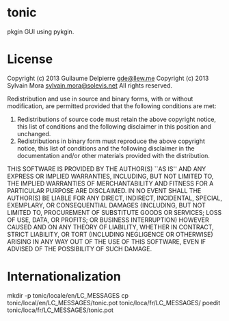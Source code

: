 tonic
=====

pkgin GUI using pykgin.

License
=======

Copyright (c) 2013 Guilaume Delpierre <gde@llew.me>
Copyright (c) 2013 Sylvain Mora <sylvain.mora@solevis.net>
All rights reserved.

Redistribution and use in source and binary forms, with or without
modification, are permitted provided that the following conditions
are met:
1. Redistributions of source code must retain the above copyright
notice, this list of conditions and the following disclaimer
in this position and unchanged.
2. Redistributions in binary form must reproduce the above copyright
notice, this list of conditions and the following disclaimer in the
documentation and/or other materials provided with the distribution.

THIS SOFTWARE IS PROVIDED BY THE AUTHOR(S) ``AS IS'' AND ANY EXPRESS OR
IMPLIED WARRANTIES, INCLUDING, BUT NOT LIMITED TO, THE IMPLIED WARRANTIES
OF MERCHANTABILITY AND FITNESS FOR A PARTICULAR PURPOSE ARE DISCLAIMED.
IN NO EVENT SHALL THE AUTHOR(S) BE LIABLE FOR ANY DIRECT, INDIRECT,
INCIDENTAL, SPECIAL, EXEMPLARY, OR CONSEQUENTIAL DAMAGES (INCLUDING, BUT
NOT LIMITED TO, PROCUREMENT OF SUBSTITUTE GOODS OR SERVICES; LOSS OF USE,
DATA, OR PROFITS; OR BUSINESS INTERRUPTION) HOWEVER CAUSED AND ON ANY
THEORY OF LIABILITY, WHETHER IN CONTRACT, STRICT LIABILITY, OR TORT
(INCLUDING NEGLIGENCE OR OTHERWISE) ARISING IN ANY WAY OUT OF THE USE OF
THIS SOFTWARE, EVEN IF ADVISED OF THE POSSIBILITY OF SUCH DAMAGE.

Internationalization
====================

mkdir -p tonic/locale/en/LC_MESSAGES
cp tonic/local/en/LC_MESSAGES/tonic.pot tonic/loca/fr/LC_MESSAGES/
poedit tonic/loca/fr/LC_MESSAGES/tonic.pot


